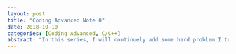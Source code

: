 ```yaml
---
layout: post
title: "Coding Advanced Note 0"
date: 2018-10-10
categories: [Coding Advanced, C/C++]
abstract: "In this series, I will continuely add some hard problem I tried on leetcode, update weekly."
---
```

